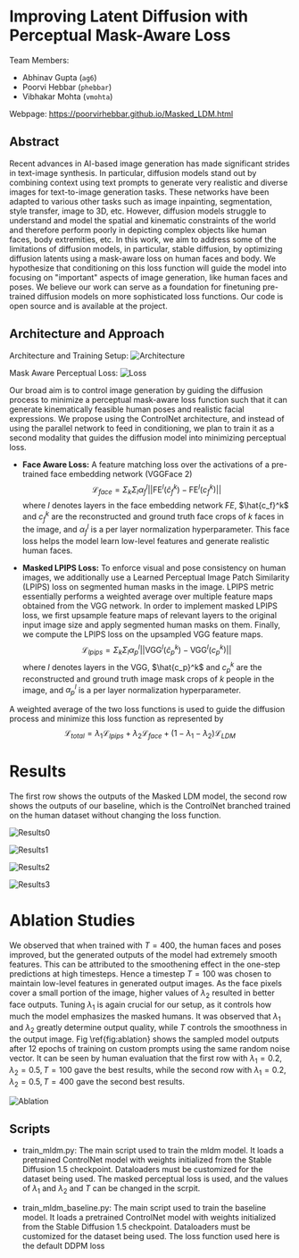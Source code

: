 # Improving Latent Diffusion with Perceptual Mask-Aware Loss

Team Members:
- Abhinav Gupta (`ag6`)
- Poorvi Hebbar (`phebbar`)
- Vibhakar Mohta (`vmohta`)

Webpage:
https://poorvirhebbar.github.io/Masked_LDM.html

## Abstract
Recent advances in AI-based image generation has made significant strides in text-image synthesis. In particular, diffusion models stand out by combining context using text prompts to generate very realistic and diverse images for text-to-image generation tasks. These networks have been adapted to various other tasks such as image inpainting, segmentation, style transfer, image to 3D, etc. However, diffusion models struggle to understand and model the spatial and kinematic constraints of the world and therefore perform poorly in depicting complex objects like human faces, body extremities, etc. In this work, we aim to address some of the limitations of diffusion models, in particular, stable diffusion, by optimizing diffusion latents using a mask-aware loss on human faces and body. We hypothesize that conditioning on this loss function will guide the model into focusing on "important" aspects of image generation, like human faces and poses. We believe our work can serve as a foundation for finetuning pre-trained diffusion models on more sophisticated loss functions. Our code is open source and is available at the project.

## Architecture and Approach
Architecture and Training Setup:
![Architecture](mldm_github_figures/method_final.png)

Mask Aware Perceptual Loss:
![Loss](mldm_github_figures/loss.png)

Our broad aim is to control image generation by guiding the diffusion process to minimize a perceptual mask-aware loss function such that it can generate kinematically feasible human poses and realistic facial expressions. We propose using the ControlNet architecture, and instead of using the parallel network to feed in conditioning, we plan to train it as a second modality that guides the diffusion model into minimizing perceptual loss.

- **Face Aware Loss:** A feature matching loss over the activations of a pre-trained face embedding network (VGGFace 2)
    $$
        \mathcal{L}_{face} = \Sigma_{k} \Sigma_{l} \alpha^{l}_{f} || \text{FE}^{l} (\hat{c}^{k}_{f}) - \text{FE}^{l} (c^{k}_{f}) || 
    $$
    where $l$ denotes layers in the face embedding network $FE$, $\hat{c_f}^k$ and $c_f^k$ are the reconstructed and ground truth face crops of $k$ faces in the image, and $\alpha_f^l$ is a per layer normalization hyperparameter. This face loss helps the model learn low-level features and generate realistic human faces.

    
- **Masked LPIPS Loss:** To enforce visual and pose consistency on human images, we additionally use a Learned Perceptual Image Patch Similarity (LPIPS) loss on segmented human masks in the image. LPIPS metric essentially performs a weighted average over multiple feature maps obtained from the VGG network. In order to implement masked LPIPS loss, we first upsample feature maps of relevant layers to the original input image size and apply segmented human masks on them. Finally, we compute the LPIPS loss on the upsampled VGG feature maps. 
    $$
        \mathcal{L}_{lpips} = \Sigma_{k} \Sigma_{l} \alpha^{l}_{p} || \text{VGG}^{l} (\hat{c}^{k}_{p}) - \text{VGG}^{l} (c^{k}_{p}) || 
    $$
    where $l$ denotes layers in the VGG, $\hat{c_p}^k$ and $c_p^k$ are the reconstructed and ground truth image mask crops of $k$ people in the image, and $\alpha_p^l$ is a per layer normalization hyperparameter.

A weighted average of the two loss functions is used to guide the diffusion process and minimize this loss function as represented by 
$$
        \mathcal{L}_{total} = \lambda_{1}  \mathcal{L}_{lpips} +   \lambda_{2}  \mathcal{L}_{face} + (1-\lambda_{1} - \lambda_{2}) \mathcal{L}_{LDM}
$$

# Results
The first row shows the outputs of the Masked LDM model, the second row shows the outputs of our baseline, which is the ControlNet branched trained on the human dataset without changing the loss function. 

![Results0](mldm_github_figures/goodresults0.png)

![Results1](mldm_github_figures/goodresults1.png)

![Results2](mldm_github_figures/goodresults2.png)

![Results3](mldm_github_figures/goodresults3.png)


# Ablation Studies
We observed that when trained with $T=400$, the human faces and poses improved, but the generated outputs of the model had extremely smooth features. This can be attributed to the smoothening effect in the one-step predictions at high timesteps. Hence a timestep $T=100$ was chosen to maintain low-level features in generated output images. As the face pixels cover a small portion of the image, higher values of $\lambda_2$ resulted in better face outputs. Tuning $\lambda_1$ is again crucial for our setup, as it controls how much the model emphasizes the masked humans. It was observed that $\lambda_1$ and $\lambda_2$ greatly determine output quality, while $T$ controls the smoothness in the output image. Fig \ref{fig:ablation} shows the sampled model outputs after 12 epochs of training on custom prompts using the same random noise vector. It can be seen by human evaluation that the first row with ${\lambda_1 = 0.2, \lambda_2 = 0.5,T=100}$ gave the best results, while the second row with ${\lambda_1 = 0.2, \lambda_2 = 0.5, T=400}$ gave the second best results.

![Ablation](mldm_github_figures/ablation_results.png)


## Scripts
- train_mldm.py: The main script used to train the mldm model. It loads a pretrained ControlNet model with weights initialized from the Stable Diffusion 1.5 checkpoint. Dataloaders must be customized for the dataset being used. The masked perceptual loss is used, and the values of $\lambda_1$ and $\lambda_2$ and $T$ can be changed in the scrpit.

- train_mldm_baseline.py: The main script used to train the baseline model. It loads a pretrained ControlNet model with weights initialized from the Stable Diffusion 1.5 checkpoint. Dataloaders must be customized for the dataset being used. The loss function used here is the default DDPM loss